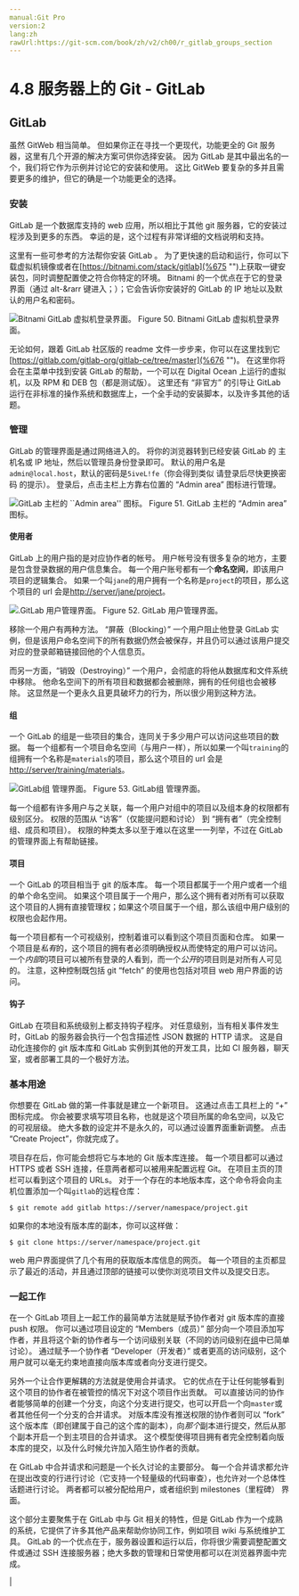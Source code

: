 ```yaml
---
manual:Git Pro
version:2
lang:zh
rawUrl:https://git-scm.com/book/zh/v2/ch00/r_gitlab_groups_section
---
```



# 4.8 服务器上的 Git - GitLab

## GitLab<a name="_gitlab"></a>


虽然 GitWeb 相当简单。 但如果你正在寻找一个更现代，功能更全的 Git 服务器，这里有几个开源的解决方案可供你选择安装。 因为 GitLab 是其中最出名的一个，我们将它作为示例并讨论它的安装和使用。 这比 GitWeb 要复杂的多并且需要更多的维护，但它的确是一个功能更全的选择。



### 安装<a name="_安装"></a>


GitLab 是一个数据库支持的 web 应用，所以相比于其他 git 服务器，它的安装过程涉及到更多的东西。 幸运的是，这个过程有非常详细的文档说明和支持。




这里有一些可参考的方法帮你安装 GitLab 。 为了更快速的启动和运行，你可以下载虚拟机镜像或者在[https://bitnami.com/stack/gitlab](%675 "")上获取一键安装包，同时调整配置使之符合你特定的环境。 Bitnami 的一个优点在于它的登录界面（通过 alt-&amp;rarr 键进入；）；它会告诉你安装好的 GitLab 的 IP 地址以及默认的用户名和密码。


![Bitnami GitLab 虚拟机登录界面。](%673.png "")
Figure 50. Bitnami GitLab 虚拟机登录界面。



无论如何，跟着 GitLab 社区版的 readme 文件一步步来，你可以在这里找到它[https://gitlab.com/gitlab-org/gitlab-ce/tree/master](%676 "")。 在这里你将会在主菜单中找到安装 GitLab 的帮助，一个可以在 Digital Ocean 上运行的虚拟机，以及 RPM 和 DEB 包（都是测试版）。 这里还有 “非官方” 的引导让 GitLab 运行在非标准的操作系统和数据库上，一个全手动的安装脚本，以及许多其他的话题。




### 管理<a name="_管理"></a>


GitLab 的管理界面是通过网络进入的。 将你的浏览器转到已经安装 GitLab 的 主机名或 IP 地址，然后以管理员身份登录即可。 默认的用户名是`admin@local.host`，默认的密码是`5iveL!fe`（你会得到类似 请登录后尽快更换密码 的提示）。 登录后，点击主栏上方靠右位置的 “Admin area” 图标进行管理。


![GitLab 主栏的 ``Admin area'' 图标。](%674.png "")
Figure 51. GitLab 主栏的 “Admin area” 图标。


#### 使用者<a name="_使用者"></a>


GitLab 上的用户指的是对应协作者的帐号。 用户帐号没有很多复杂的地方，主要是包含登录数据的用户信息集合。 每一个用户账号都有一个**命名空间**，即该用户项目的逻辑集合。 如果一个叫`jane`的用户拥有一个名称是`project`的项目，那么这个项目的 url 会是[http://server/jane/project](%677 "")。


![.GitLab 用户管理界面。](%679.png "")
Figure 52. GitLab 用户管理界面。



移除一个用户有两种方法。 “屏蔽（Blocking）” 一个用户阻止他登录 GitLab 实例，但是该用户命名空间下的所有数据仍然会被保存，并且仍可以通过该用户提交对应的登录邮箱链接回他的个人信息页。




而另一方面，“销毁（Destroying）” 一个用户，会彻底的将他从数据库和文件系统中移除。 他命名空间下的所有项目和数据都会被删除，拥有的任何组也会被移除。 这显然是一个更永久且更具破坏力的行为，所以很少用到这种方法。




#### 组<a name="r_gitlab_groups_section"></a>


一个 GitLab 的组是一些项目的集合，连同关于多少用户可以访问这些项目的数据。 每一个组都有一个项目命名空间（与用户一样），所以如果一个叫`training`的组拥有一个名称是`materials`的项目，那么这个项目的 url 会是[http://server/training/materials](%678 "")。


![GitLab组 管理界面。](%681.png "")
Figure 53. GitLab组 管理界面。



每一个组都有许多用户与之关联，每一个用户对组中的项目以及组本身的权限都有级别区分。 权限的范围从 “访客”（仅能提问题和讨论） 到 “拥有者”（完全控制组、成员和项目）。 权限的种类太多以至于难以在这里一一列举，不过在 GitLab 的管理界面上有帮助链接。




#### 项目<a name="_项目"></a>


一个 GitLab 的项目相当于 git 的版本库。 每一个项目都属于一个用户或者一个组的单个命名空间。 如果这个项目属于一个用户，那么这个拥有者对所有可以获取这个项目的人拥有直接管理权；如果这个项目属于一个组，那么该组中用户级别的权限也会起作用。




每一个项目都有一个可视级别，控制着谁可以看到这个项目页面和仓库。 如果一个项目是<em>私有</em>的，这个项目的拥有者必须明确授权从而使特定的用户可以访问。 一个<em>内部</em>的项目可以被所有登录的人看到，而一个<em>公开</em>的项目则是对所有人可见的。 注意，这种控制既包括 git “fetch” 的使用也包括对项目 web 用户界面的访问。




#### 钩子<a name="_钩子"></a>


GitLab 在项目和系统级别上都支持钩子程序。 对任意级别，当有相关事件发生时，GitLab 的服务器会执行一个包含描述性 JSON 数据的 HTTP 请求。 这是自动化连接你的 git 版本库和 GitLab 实例到其他的开发工具，比如 CI 服务器，聊天室，或者部署工具的一个极好方法。





### 基本用途<a name="_基本用途"></a>


你想要在 GitLab 做的第一件事就是建立一个新项目。 这通过点击工具栏上的 “+” 图标完成。 你会被要求填写项目名称，也就是这个项目所属的命名空间，以及它的可视层级。 绝大多数的设定并不是永久的，可以通过设置界面重新调整。 点击 “Create Project”，你就完成了。




项目存在后，你可能会想将它与本地的 Git 版本库连接。 每一个项目都可以通过 HTTPS 或者 SSH 连接，任意两者都可以被用来配置远程 Git。 在项目主页的顶栏可以看到这个项目的 URLs。 对于一个存在的本地版本库，这个命令将会向主机位置添加一个叫`gitlab`的远程仓库：



```
$ git remote add gitlab https://server/namespace/project.git
```




如果你的本地没有版本库的副本，你可以这样做：



```
$ git clone https://server/namespace/project.git
```




web 用户界面提供了几个有用的获取版本库信息的网页。 每一个项目的主页都显示了最近的活动，并且通过顶部的链接可以使你浏览项目文件以及提交日志。




### 一起工作<a name="_一起工作"></a>


在一个 GitLab 项目上一起工作的最简单方法就是赋予协作者对 git 版本库的直接 push 权限。 你可以通过项目设定的 “Members（成员）” 部分向一个项目添加写作者，并且将这个新的协作者与一个访问级别关联（不同的访问级别在[组](%680 "")中已简单讨论）。 通过赋予一个协作者 “Developer（开发者）” 或者更高的访问级别，这个用户就可以毫无约束地直接向版本库或者向分支进行提交。




另外一个让合作更解耦的方法就是使用合并请求。 它的优点在于让任何能够看到这个项目的协作者在被管控的情况下对这个项目作出贡献。 可以直接访问的协作者能够简单的创建一个分支，向这个分支进行提交，也可以开启一个向`master`或者其他任何一个分支的合并请求。 对版本库没有推送权限的协作者则可以 “fork” 这个版本库（即创建属于自己的这个库的副本），向<em>那个</em>副本进行提交，然后从那个副本开启一个到主项目的合并请求。 这个模型使得项目拥有者完全控制着向版本库的提交，以及什么时候允许加入陌生协作者的贡献。




在 GitLab 中合并请求和问题是一个长久讨论的主要部分。 每一个合并请求都允许在提出改变的行进行讨论（它支持一个轻量级的代码审查），也允许对一个总体性话题进行讨论。 两者都可以被分配给用户，或者组织到 milestones（里程碑） 界面。




这个部分主要聚焦于在 GitLab 中与 Git 相关的特性，但是 GitLab 作为一个成熟的系统，它提供了许多其他产品来帮助你协同工作，例如项目 wiki 与系统维护工具。 GitLab 的一个优点在于，服务器设置和运行以后，你将很少需要调整配置文件或通过 SSH 连接服务器；绝大多数的管理和日常使用都可以在浏览器界面中完成。



|


